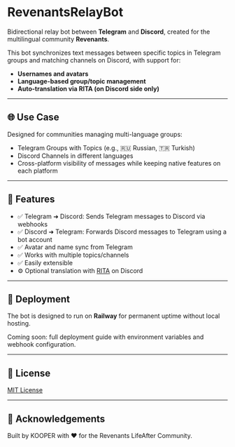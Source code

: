 # RevenantsRelayBot

Bidirectional relay bot between **Telegram** and **Discord**, created for the multilingual community **Revenants**.

This bot synchronizes text messages between specific topics in Telegram groups and matching channels on Discord, with support for:

- **Usernames and avatars**
- **Language-based group/topic management**
- **Auto-translation via RITA (on Discord side only)**

---

## 🌐 Use Case

Designed for communities managing multi-language groups:

- Telegram Groups with Topics (e.g., 🇷🇺 Russian, 🇹🇷 Turkish)
- Discord Channels in different languages
- Cross-platform visibility of messages while keeping native features on each platform

---

## 🔧 Features

- ✅ Telegram ➜ Discord: Sends Telegram messages to Discord via webhooks  
- ✅ Discord ➜ Telegram: Forwards Discord messages to Telegram using a bot account  
- ✅ Avatar and name sync from Telegram  
- ✅ Works with multiple topics/channels  
- ✅ Easily extensible  
- ⚙️ Optional translation with [RITA](https://discord.bots.gg/bots/706406664205623316) on Discord  

---

## 🚀 Deployment

The bot is designed to run on **Railway** for permanent uptime without local hosting.

Coming soon: full deployment guide with environment variables and webhook configuration.

---

## 📜 License

[MIT License](LICENSE)

---

## 🤝 Acknowledgements

Built by KOOPER with ❤️ for the Revenants LifeAfter Community.